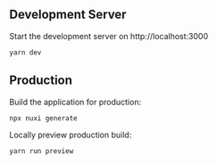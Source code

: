 ## Development Server

Start the development server on http://localhost:3000

```bash
yarn dev
```

## Production

Build the application for production:

```bash
npx nuxi generate
```

Locally preview production build:

```bash
yarn run preview
```
